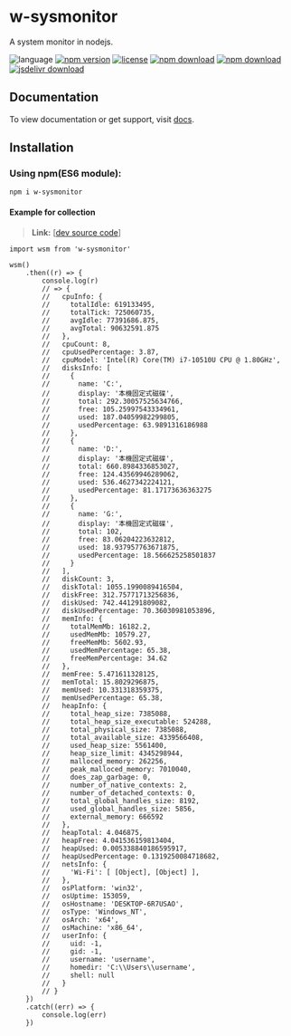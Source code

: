 # w-sysmonitor
A system monitor in nodejs.

![language](https://img.shields.io/badge/language-JavaScript-orange.svg) 
[![npm version](http://img.shields.io/npm/v/w-sysmonitor.svg?style=flat)](https://npmjs.org/package/w-sysmonitor) 
[![license](https://img.shields.io/npm/l/w-sysmonitor.svg?style=flat)](https://npmjs.org/package/w-sysmonitor) 
[![npm download](https://img.shields.io/npm/dt/w-sysmonitor.svg)](https://npmjs.org/package/w-sysmonitor) 
[![npm download](https://img.shields.io/npm/dm/w-sysmonitor.svg)](https://npmjs.org/package/w-sysmonitor) 
[![jsdelivr download](https://img.shields.io/jsdelivr/npm/hm/w-sysmonitor.svg)](https://www.jsdelivr.com/package/npm/w-sysmonitor)

## Documentation
To view documentation or get support, visit [docs](https://yuda-lyu.github.io/w-sysmonitor/WSysmonitor.html).

## Installation

### Using npm(ES6 module):
```alias
npm i w-sysmonitor
```

#### Example for collection
> **Link:** [[dev source code](https://github.com/yuda-lyu/w-sysmonitor/blob/master/g.mjs)]
```alias
import wsm from 'w-sysmonitor'

wsm()
    .then((r) => {
        console.log(r)
        // => {
        //   cpuInfo: {
        //     totalIdle: 619133495,
        //     totalTick: 725060735,
        //     avgIdle: 77391686.875,
        //     avgTotal: 90632591.875
        //   },
        //   cpuCount: 8,
        //   cpuUsedPercentage: 3.87,
        //   cpuModel: 'Intel(R) Core(TM) i7-10510U CPU @ 1.80GHz',
        //   disksInfo: [
        //     {
        //       name: 'C:',
        //       display: '本機固定式磁碟',
        //       total: 292.30057525634766,
        //       free: 105.25997543334961,
        //       used: 187.04059982299805,
        //       usedPercentage: 63.9891316186988
        //     },
        //     {
        //       name: 'D:',
        //       display: '本機固定式磁碟',
        //       total: 660.8984336853027,
        //       free: 124.43569946289062,
        //       used: 536.4627342224121,
        //       usedPercentage: 81.17173636363275
        //     },
        //     {
        //       name: 'G:',
        //       display: '本機固定式磁碟',
        //       total: 102,
        //       free: 83.06204223632812,
        //       used: 18.937957763671875,
        //       usedPercentage: 18.566625258501837
        //     }
        //   ],
        //   diskCount: 3,
        //   diskTotal: 1055.1990089416504,
        //   diskFree: 312.75771713256836,
        //   diskUsed: 742.441291809082,
        //   diskUsedPercentage: 70.36030981053896,
        //   memInfo: {
        //     totalMemMb: 16182.2,
        //     usedMemMb: 10579.27,
        //     freeMemMb: 5602.93,
        //     usedMemPercentage: 65.38,
        //     freeMemPercentage: 34.62
        //   },
        //   memFree: 5.471611328125,
        //   memTotal: 15.8029296875,
        //   memUsed: 10.331318359375,
        //   memUsedPercentage: 65.38,
        //   heapInfo: {
        //     total_heap_size: 7385088,
        //     total_heap_size_executable: 524288,
        //     total_physical_size: 7385088,
        //     total_available_size: 4339566408,
        //     used_heap_size: 5561400,
        //     heap_size_limit: 4345298944,
        //     malloced_memory: 262256,
        //     peak_malloced_memory: 7010040,
        //     does_zap_garbage: 0,
        //     number_of_native_contexts: 2,
        //     number_of_detached_contexts: 0,
        //     total_global_handles_size: 8192,
        //     used_global_handles_size: 5856,
        //     external_memory: 666592
        //   },
        //   heapTotal: 4.046875,
        //   heapFree: 4.041536159813404,
        //   heapUsed: 0.005338840186595917,
        //   heapUsedPercentage: 0.1319250084718682,
        //   netsInfo: {
        //     'Wi-Fi': [ [Object], [Object] ],
        //   },
        //   osPlatform: 'win32',
        //   osUptime: 153059,
        //   osHostname: 'DESKTOP-6R7USAO',
        //   osType: 'Windows_NT',
        //   osArch: 'x64',
        //   osMachine: 'x86_64',
        //   userInfo: {
        //     uid: -1,
        //     gid: -1,
        //     username: 'username',
        //     homedir: 'C:\\Users\\username',
        //     shell: null
        //   }
        // }
    })
    .catch((err) => {
        console.log(err)
    })
```